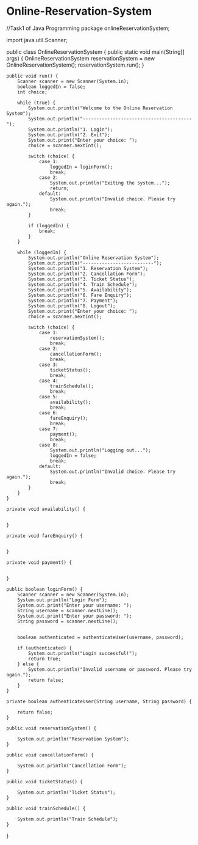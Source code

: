 # Online-Reservation-System
//Task1 of Java Programming
package onlineReservationSystem;

import java.util.Scanner;

public class OnlineReservationSystem {
    public static void main(String[] args) {
        OnlineReservationSystem reservationSystem = new OnlineReservationSystem();
        reservationSystem.run();
    }

    public void run() {
        Scanner scanner = new Scanner(System.in);
        boolean loggedIn = false;
        int choice;

        while (true) {
            System.out.println("Welcome to the Online Reservation System");
            System.out.println("----------------------------------------");
            System.out.println("1. Login");
            System.out.println("2. Exit");
            System.out.print("Enter your choice: ");
            choice = scanner.nextInt();

            switch (choice) {
                case 1:
                    loggedIn = loginForm();
                    break;
                case 2:
                    System.out.println("Exiting the system...");
                    return;
                default:
                    System.out.println("Invalid choice. Please try again.");
                    break;
            }

            if (loggedIn) {
                break;
            }
        }

        while (loggedIn) {
            System.out.println("Online Reservation System");
            System.out.println("--------------------------");
            System.out.println("1. Reservation System");
            System.out.println("2. Cancellation Form");
            System.out.println("3. Ticket Status");
            System.out.println("4. Train Schedule");
            System.out.println("5. Availability");
            System.out.println("6. Fare Enquiry");
            System.out.println("7. Payment");
            System.out.println("8. Logout");
            System.out.print("Enter your choice: ");
            choice = scanner.nextInt();

            switch (choice) {
                case 1:
                    reservationSystem();
                    break;
                case 2:
                    cancellationForm();
                    break;
                case 3:
                    ticketStatus();
                    break;
                case 4:
                    trainSchedule();
                    break;
                case 5:
                    availability();
                    break;
                case 6:
                    fareEnquiry();
                    break;
                case 7:
                    payment();
                    break;
                case 8:
                    System.out.println("Logging out...");
                    loggedIn = false;
                    break;
                default:
                    System.out.println("Invalid choice. Please try again.");
                    break;
            }
        }
    }

    private void availability() {
		
		
	}

	private void fareEnquiry() {
	
		
	}

	private void payment() {
		
		
	}

	public boolean loginForm() {
        Scanner scanner = new Scanner(System.in);
        System.out.println("Login Form");
        System.out.print("Enter your username: ");
        String username = scanner.nextLine();
        System.out.print("Enter your password: ");
        String password = scanner.nextLine();

        
        boolean authenticated = authenticateUser(username, password);

        if (authenticated) {
            System.out.println("Login successful!");
            return true;
        } else {
            System.out.println("Invalid username or password. Please try again.");
            return false;
        }
    }

    private boolean authenticateUser(String username, String password) {
		
		return false;
	}

	public void reservationSystem() {
        
        System.out.println("Reservation System");
    }

    public void cancellationForm() {
        
        System.out.println("Cancellation Form");
    }

    public void ticketStatus() {
        
        System.out.println("Ticket Status");
    }

    public void trainSchedule() {
        
        System.out.println("Train Schedule");
    }
}

